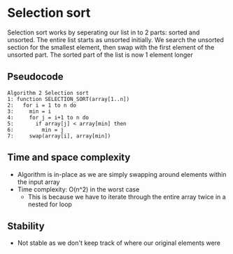# Selection sort
Selection sort works by seperating our list in to 2 parts: sorted and unsorted. The entire list starts as unsorted initially. We search the unsorted section for the smallest element, then swap with the first element of the unsorted part. The sorted part of the list is now 1 element longer

## Pseudocode
```
Algorithm 2 Selection sort
1: function SELECTION_SORT(array[1..n])
2:   for i = 1 to n do
3:     min = i
4:     for j = i+1 to n do
5:       if array[j] < array[min] then
6:         min = j
7:     swap(array[i], array[min])

```
## Time and space complexity
- Algorithm is in-place as we are simply swapping around elements within the input array
- Time complexity: O(n^2) in the worst case
  - This is because we have to iterate through the entire array twice in a nested for loop

## Stability
- Not stable as we don't keep track of where our original elements were
